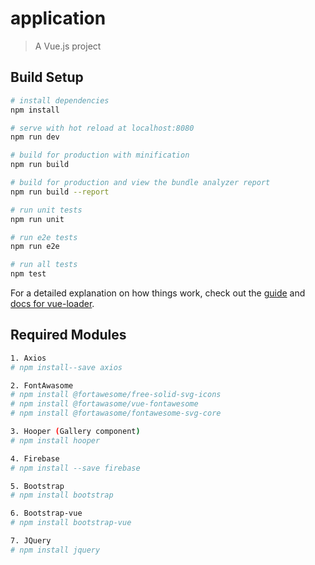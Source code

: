 # application

> A Vue.js project

## Build Setup

``` bash
# install dependencies
npm install

# serve with hot reload at localhost:8080
npm run dev

# build for production with minification
npm run build

# build for production and view the bundle analyzer report
npm run build --report

# run unit tests
npm run unit

# run e2e tests
npm run e2e

# run all tests
npm test
```

For a detailed explanation on how things work, check out the [guide](http://vuejs-templates.github.io/webpack/) and [docs for vue-loader](http://vuejs.github.io/vue-loader).

## Required Modules
``` bash
1. Axios
# npm install--save axios

2. FontAwasome
# npm install @fortawesome/free-solid-svg-icons
# npm install @fortawasome/vue-fontawesome
# npm install @fortawasome/fontawesome-svg-core

3. Hooper (Gallery component)
# npm install hooper

4. Firebase
# npm install --save firebase

5. Bootstrap
# npm install bootstrap

6. Bootstrap-vue
# npm install bootstrap-vue

7. JQuery
# npm install jquery
````
